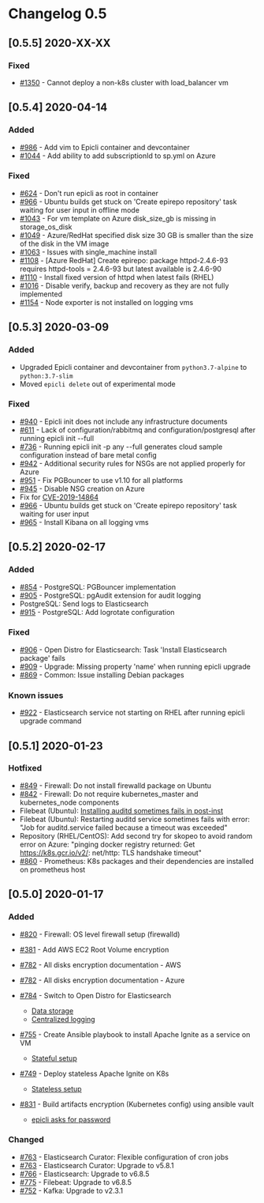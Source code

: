 # Changelog 0.5

## [0.5.5] 2020-XX-XX

### Fixed

- [#1350](https://github.com/hitachienergy/epiphany/issues/1350) - Cannot deploy a non-k8s cluster with load\_balancer vm

## [0.5.4] 2020-04-14

### Added

- [#986](https://github.com/hitachienergy/epiphany/issues/986) - Add vim to Epicli container and devcontainer
- [#1044](https://github.com/hitachienergy/epiphany/issues/1044) - Add ability to add subscriptionId to sp.yml on Azure

### Fixed

- [#624](https://github.com/hitachienergy/epiphany/issues/624) - Don't run epicli as root in container
- [#966](https://github.com/hitachienergy/epiphany/issues/966) - Ubuntu builds get stuck on 'Create epirepo repository' task waiting for user input in offline mode
- [#1043](https://github.com/hitachienergy/epiphany/issues/1043) - For vm template on Azure disk_size_gb is missing in storage_os_disk
- [#1049](https://github.com/hitachienergy/epiphany/issues/1049) - Azure/RedHat specified disk size 30 GB is smaller than the size of the disk in the VM image
- [#1063](https://github.com/hitachienergy/epiphany/issues/1063) - Issues with single_machine install
- [#1108](https://github.com/hitachienergy/epiphany/issues/1108) - [Azure RedHat] Create epirepo: package httpd-2.4.6-93 requires httpd-tools = 2.4.6-93 but latest available is 2.4.6-90
- [#1110](https://github.com/hitachienergy/epiphany/issues/1110) - Install fixed version of httpd when latest fails (RHEL)
- [#1016](https://github.com/hitachienergy/epiphany/issues/1016) - Disable verify, backup and recovery as they are not fully implemented
- [#1154](https://github.com/hitachienergy/epiphany/issues/1154) - Node exporter is not installed on logging vms

## [0.5.3] 2020-03-09

### Added

- Upgraded Epicli container and devcontainer from `python3.7-alpine` to `python:3.7-slim`
- Moved `epicli delete` out of experimental mode

### Fixed

- [#940](https://github.com/hitachienergy/epiphany/issues/940) - Epicli init does not include any infrastructure documents
- [#611](https://github.com/hitachienergy/epiphany/issues/611) - Lack of configuration/rabbitmq and configuration/postgresql after running epicli init --full
- [#736](https://github.com/hitachienergy/epiphany/issues/736) - Running epicli init -p any --full generates cloud sample configuration instead of bare metal config
- [#942](https://github.com/hitachienergy/epiphany/issues/942) - Additional security rules for NSGs are not applied properly for Azure
- [#951](https://github.com/hitachienergy/epiphany/issues/951) - Fix PGBouncer to use v1.10 for all platforms
- [#945](https://github.com/hitachienergy/epiphany/issues/945) - Disable NSG creation on Azure
- Fix for [CVE-2019-14864](https://cve.mitre.org/cgi-bin/cvename.cgi?name=CVE-2019-14864)
- [#966](https://github.com/hitachienergy/epiphany/issues/966) - Ubuntu builds get stuck on 'Create epirepo repository' task waiting for user input
- [#965](https://github.com/hitachienergy/epiphany/issues/965) - Install Kibana on all logging vms

## [0.5.2] 2020-02-17

### Added

- [#854](https://github.com/hitachienergy/epiphany/issues/854) - PostgreSQL: PGBouncer implementation
- [#905](https://github.com/hitachienergy/epiphany/pull/905) - PostgreSQL: pgAudit extension for audit logging
- PostgreSQL: Send logs to Elasticsearch
- [#915](https://github.com/hitachienergy/epiphany/pull/915) - PostgreSQL: Add logrotate configuration

### Fixed

- [#906](https://github.com/hitachienergy/epiphany/issues/906) - Open Distro for Elasticsearch: Task 'Install Elasticsearch package' fails
- [#909](https://github.com/hitachienergy/epiphany/issues/909) - Upgrade: Missing property 'name' when running epicli upgrade
- [#869](https://github.com/hitachienergy/epiphany/issues/869) - Common: Issue installing Debian packages

### Known issues

- [#922](https://github.com/hitachienergy/epiphany/issues/922) - Elasticsearch service not starting on RHEL after running epicli upgrade command

## [0.5.1] 2020-01-23

### Hotfixed

- [#849](https://github.com/hitachienergy/epiphany/issues/849) - Firewall: Do not install firewalld package on Ubuntu
- [#842](https://github.com/hitachienergy/epiphany/issues/842) - Firewall: Do not require kubernetes_master and kubernetes_node components
- Filebeat (Ubuntu): [Installing auditd sometimes fails in post-inst](https://bugs.launchpad.net/ubuntu/+source/auditd/+bug/1848330)
- Filebeat (Ubuntu): Restarting auditd service sometimes fails with error: "Job for auditd.service failed because a timeout was exceeded"
- Repository (RHEL/CentOS): Add second try for skopeo to avoid random error on Azure: "pinging docker registry returned: Get https://k8s.gcr.io/v2/: net/http: TLS handshake timeout"
- [#860](https://github.com/hitachienergy/epiphany/issues/860) - Prometheus: K8s packages and their dependencies are installed on prometheus host

## [0.5.0] 2020-01-17

### Added

- [#820](https://github.com/hitachienergy/epiphany/pull/820) - Firewall: OS level firewall setup (firewalld)
- [#381](https://github.com/hitachienergy/epiphany/issues/381) - Add AWS EC2 Root Volume encryption
- [#782](https://github.com/hitachienergy/epiphany/issues/781) - All disks encryption documentation - AWS
- [#782](https://github.com/hitachienergy/epiphany/issues/782) - All disks encryption documentation - Azure
- [#784](https://github.com/hitachienergy/epiphany/issues/784) - Switch to Open Distro for Elasticsearch
  - [Data storage](/docs/home/howto/DATABASES.md#how-to-start-working-with-opendistro-for-elasticsearch)
  - [Centralized logging](/docs/home/howto/LOGGING.md#centralized-logging-setup)

- [#755](https://github.com/hitachienergy/epiphany/issues/755) - Create Ansible playbook to install Apache Ignite as a service on VM
  - [Stateful setup](/docs/home/howto/DATABASES.md#how-to-start-working-with-apache-ignite-stateful-setup)
- [#749](https://github.com/hitachienergy/epiphany/issues/749) - Deploy stateless Apache Ignite on K8s
  - [Stateless setup](/docs/home/howto/DATABASES.md#how-to-start-working-with-apache-ignite-stateless-setup)
- [#831](https://github.com/hitachienergy/epiphany/issues/831) - Build artifacts encryption (Kubernetes config) using ansible vault
  - [epicli asks for password](/docs/home/howto/SECURITY.md#how-to-run-epicli-with-password)

### Changed

- [#763](https://github.com/hitachienergy/epiphany/pull/763) - Elasticsearch Curator: Flexible configuration of cron jobs
- [#763](https://github.com/hitachienergy/epiphany/pull/763) - Elasticsearch Curator: Upgrade to v5.8.1
- [#766](https://github.com/hitachienergy/epiphany/issues/766) - Elasticsearch: Upgrade to v6.8.5
- [#775](https://github.com/hitachienergy/epiphany/issues/775) - Filebeat: Upgrade to v6.8.5
- [#752](https://github.com/hitachienergy/epiphany/pull/752) - Kafka: Upgrade to v2.3.1
